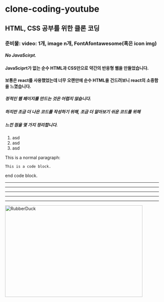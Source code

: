 # clone-coding-youtube


## HTML, CSS 공부를 위한 클론 코딩

### 준비물: video: 1개, image n개, FontAfontawesome(혹은 icon img)       
##### No JavaScirpt.

#### JavaSciprt가 없는 순수 HTML과 CSS만으로 약간의 반응형 웹을 만들었습니다.


#### 보통은 react를 사용했었는데 너무 오랜만에  순수 HTML을 건드려보니 react의 소중함을 느꼈습니다.



##### 정적인 웹 페이지를 만드는 것은 어렵지 않습니다.
##### 하지만 조금 더 나은 코드를 작성하기 위해, 조금 더 알아보기 쉬운 코드를 위해
##### 느낀 점을 몇 가지 정리합니다.





1. asd
2. asd
3. asd


This is a normal paragraph:

    This is a code block.
    
end code block.


* * *

***

*****

- - -

---------------------------------------


<img src="/사진/img.png" width="450px" height="300px" title="px(픽셀) 크기 설정" alt="RubberDuck"></img>
